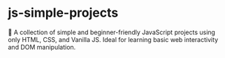 # js-simple-projects
🧠 A collection of simple and beginner-friendly JavaScript projects using only HTML, CSS, and Vanilla JS. Ideal for learning basic web interactivity and DOM manipulation.
